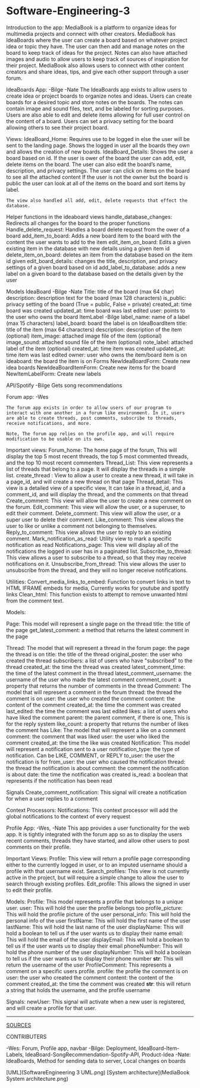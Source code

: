 # Software-Engineering-3
Introduction to the app: MediaBook is a platform to organize ideas for multimedia projects and connect with other creators. MediaBook has IdeaBoards where the user can create a board based on whatever project idea or topic they have. The user can then add and manage notes on the board to keep track of ideas for the project.  Notes can also have attached images and audio to allow users to keep track of sources of inspiration for their project. MediaBook also allows users to connect with other content creators and share ideas, tips, and give each other support through a user forum.



IdeaBoards App: -Bilge -Nate
	The IdeaBoards app exists to allow users to create idea or project boards to organize notes and ideas. Users can create boards for a desired topic and store notes on the boards.
The notes can contain image and sound files, text, and be labeled for sorting purposes. Users are also able to edit and delete items allowing for full user control on the content of a board.  Users can set a privacy setting for the board allowing others to see their project board.

Views:
IdeaBoard_Home: Requires use to be logged in else the user will be sent to the landing
page.  Shows the logged in user all the boards they own and allows the creation 
of new boards.
IdeaBoard_Details: Shows the user a board based on id.
	If the user is ower of the board the user can add, edit, delete items on the board.  	The user can also edit the board’s name, description, and privacy settings.
	The user can click on items on the board to see all the attached content
	If the user is not the owner but the board is public the user can look at all of the
	items on the board and sort items by label.
	
	The view also handled all add, edit, delete requests that effect the database.

Helper functions in the ideaboard views
handle_database_changes: Redirects all changes for the board to the proper functions
Handle_delete_request: Handles a board delete request from the ower of a board
add_item_to_board: Adds a new board item to the board with the content the user wants
	to add to the item
edit_item_on_board: Edits a given existing item in the database with new details using a
	given item id
delete_item_on_board: deletes an item from the database based on the item id given
edit_board_details: changes the title, description, and privacy settings of a given board
	based on id
add_label_to_database: adds a new label on a given board to the database based on
	the details given by the user

Models
IdeaBoard -Bilge -Nate
Title: title of the board (max 64 char)
description: description text for the board (max 128 characters)
is_public: privacy setting of the board (True = public, False = private)
created_at: time board was created
updated_at: time board was last edited
user: points to the user who owns the board
ItemLabel -Bilge
label_name: name of a label (max 15 characters)
label_board: board the label is on
IdeaBoardItem
title: title of the item (max 64 characters) 
description: description of the item (optional)
item_image: attached image file of the item (optional) 
image_sound: attached sound file of the item (optional)
note_label: attached label of the item (optional)
created_at: time item was created
updated_at: time item was last edited
owner: user who owns the item/board item is on
ideaboard: the board the item is on
Forms
NewIdeaBoardForm: Create new idea boards
NewIdeaBoardItemForm: Create new items for the board
NewItemLabelForm: Create new labels

API/Spotify -Bilge
Gets song recommendations


Forum app: -Wes

	The forum app exists in order to allow users of our program to interact with one another in a forum like environment. In it, users are able to create threads, post comments, subscribe to threads, receive notifications, and more. 

	Note, The forum app relies on the profile app, and will require modification to be usable on its own. 

Important views:
Forum_home: The home page of the forum, This will display the top 5 most recent threads, the top 5 most commented threads, and the top 10 most recent commenters
Thread_List: This view represents a list of threads that belong to a page. It will display the threads in a simple list. 
create_thread : View to allow a user to create a new thread, it will take in a page_id, and will create a new thread on that page
Thread_detail: This view is a detailed view of a specific view, It can take in a thread_id, and a comment_id, and will display the thread, and the comments on that thread
Create_comment: This view will allow the user to create a new comment on the forum. 
Edit_comment: This view will allow the user, or a superuser, to edit their comment. 
Delete_comment: This view will allow the user, or a super user to delete their comment. 
Like_comment: This view allows the user to like or unlike a comment not belonging to themselves. 
Reply_to_comment: This view allows the user to reply to an existing comment. 
Mark_notification_as_read: Utility view to mark a specific notification as read
Notifications_page: This view will display all of the notifications the logged in user has in a paginated list. 
Subscribe_to_thread: This view allows a user to subscribe to a thread, so that they may receive notifications on it. 
Unsubscribe_from_thread: This view allows the user to unsubscribe from the thread, and they will no longer receive notifications.


Utilities:
Convert_media_links_to_embed: Function to convert links in text to HTML IFRAME embeds for media, Currently works for youtube and spotify links
Clean_html: This function exists to attempt to remove unwanted html from the comment text. 



Models:

Page: This model will represent a single page on the thread
title: the title of the page
get_latest_comment: a method that returns the latest comment in the page

Thread:   The model that will represent a thread in the forum
page: the page the thread is on
title: the title of the thread
original_poster: the user who created the thread
subscribers: a list of users who have "subscribed" to the thread
created_at: the time the thread was created
latest_comment_time: the time of the latest comment in the thread
latest_comment_username: the username of the user who made the latest comment
comment_count: a property that returns the number of comments in the thread
Comment: The model that will represent a comment in the forum
thread: the thread the comment is on
user: the user who created the comment
content: the content of the comment
created_at: the time the comment was created
last_edited: the time the comment was last edited
likes: a list of users who have liked the comment
parent: the parent comment, if there is one, This is for the reply system
like_count: a property that returns the number of likes the comment has
Like:    The model that will represent a like on a comment
comment: the comment that was liked
user: the user who liked the comment
created_at: the time the like was created
Notification: This model will represent a notification sent to a user
notification_type: the type of notification. Can be LIKE, COMMENT, or REPLY
to_user: the user the notification is for
from_user: the user who caused the notification
thread: the thread the notification is about
comment: the comment the notification is about
date: the time the notification was created
is_read: a boolean that represents if the notification has been read



Signals
Create_comment_notification: This signal will create a notification for when a user replies to a comment



Context Processors:
Notifications: This context processor will add the global notifications to the context of every request







Profile App: -Wes, -Nate
	This app provides a user functionality for the web app. It is tightly integrated with the forum app so as to display the users recent comments, threads they have started, and allow other users to post comments on their profile. 


Important Views:
Profile: This view will return a profile page corresponding either to the currently logged in user, or to an imputed username should a profile with that username exist.
Search_profiles: This view is not currently active in the project, but will require a simple change to allow the user to search through existing profiles. 
Edit_profile: This allows the signed in user to edit their profile. 

Models: 
Profile: This model represents a profile that belongs to a unique user. 
user: This will hold the user the profile belongs too
profile_picture: This will hold the profile picture of the user
personal_info: This will hold the personal info of the user
firstName: This will hold the first name of the user
lastName: This will hold the last name of the user
displayName: This will hold a boolean to tell us if the user wants us to display their name
email: This will hold the email of the user
displayEmail: This will hold a boolean to tell us if the user wants us to display their email
phoneNumber: This will hold the phone number of the user
displayNumber: This will hold a boolean to tell us if the user wants us to display their phone number
__str__: This will return the username of the user
ProfileComment: This represents a comment on a specific users profile. 
profile: the profile the comment is on
user: the user who created the comment
content: the content of the comment
created_at: the time the comment was created
__str__: this will return a string that holds the username, and the profile username

Signals:
newUser: This signal will activate when a new user is registered, and will create a profile for that user. 


_______________________________
[SOURCES](Installation_and_deployment_guide.pdf)



CONTRIBUTERS

-Wes: Forum, Profile app, navbar
-Bilge: Deployment, IdeaBoard-Item-Labels, IdeaBoard-SongRecommendation-Spotify-API, Product-Idea
-Nate: IdeaBoards, Method for sending data to server, Local changes on boards

[UML](SoftwareEngineering 3 UML.png)
[System architecture](MediaBook System architecture.png)


